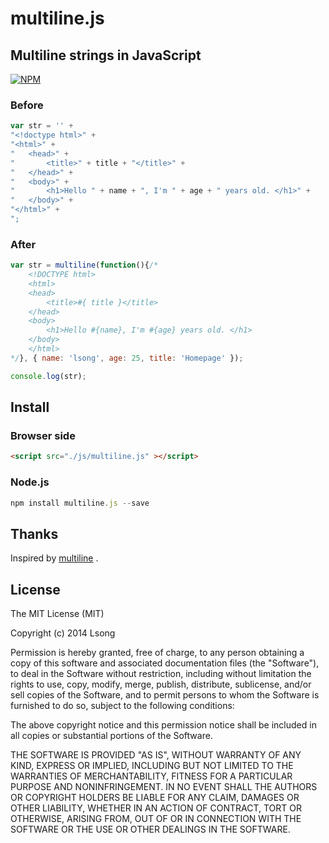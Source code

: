 # multiline.js

## Multiline strings in JavaScript

[![NPM](https://nodei.co/npm/multiline.js.png)](https://nodei.co/npm/multiline.js/)

### Before

```js
var str = '' +
"<!doctype html>" +
"<html>" +
"	<head>" +
"		<title>" + title + "</title>" +
"	</head>" +
"	<body>" +
"		<h1>Hello " + name + ", I'm " + age + " years old. </h1>" +
"	</body>" +
"</html>" +
";
```

### After

```js
var str = multiline(function(){/*
	<!DOCTYPE html>
	<html>
	<head>
		<title>#{ title }</title>
	</head>
	<body>
		<h1>Hello #{name}, I'm #{age} years old. </h1>
	</body>
	</html>
*/}, { name: 'lsong', age: 25, title: 'Homepage' });

console.log(str);
```

## Install

### Browser side

```html
<script src="./js/multiline.js" ></script>
```

### Node.js

```js
npm install multiline.js --save
```

## Thanks

Inspired by [multiline](https://github.com/sindresorhus/multiline) .

## License

The MIT License (MIT)

Copyright (c) 2014 Lsong

Permission is hereby granted, free of charge, to any person obtaining a copy
of this software and associated documentation files (the "Software"), to deal
in the Software without restriction, including without limitation the rights
to use, copy, modify, merge, publish, distribute, sublicense, and/or sell
copies of the Software, and to permit persons to whom the Software is
furnished to do so, subject to the following conditions:

The above copyright notice and this permission notice shall be included in all
copies or substantial portions of the Software.

THE SOFTWARE IS PROVIDED "AS IS", WITHOUT WARRANTY OF ANY KIND, EXPRESS OR
IMPLIED, INCLUDING BUT NOT LIMITED TO THE WARRANTIES OF MERCHANTABILITY,
FITNESS FOR A PARTICULAR PURPOSE AND NONINFRINGEMENT. IN NO EVENT SHALL THE
AUTHORS OR COPYRIGHT HOLDERS BE LIABLE FOR ANY CLAIM, DAMAGES OR OTHER
LIABILITY, WHETHER IN AN ACTION OF CONTRACT, TORT OR OTHERWISE, ARISING FROM,
OUT OF OR IN CONNECTION WITH THE SOFTWARE OR THE USE OR OTHER DEALINGS IN THE
SOFTWARE.
